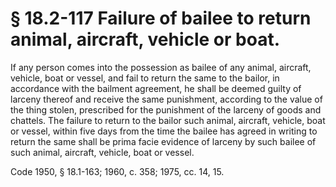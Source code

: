 # § 18.2-117 Failure of bailee to return animal, aircraft, vehicle or boat.

<p>If any person comes into the possession as bailee of any animal, aircraft, vehicle, boat or vessel, and fail to return the same to the bailor, in accordance with the bailment agreement, he shall be deemed guilty of larceny thereof and receive the same punishment, according to the value of the thing stolen, prescribed for the punishment of the larceny of goods and chattels. The failure to return to the bailor such animal, aircraft, vehicle, boat or vessel, within five days from the time the bailee has agreed in writing to return the same shall be prima facie evidence of larceny by such bailee of such animal, aircraft, vehicle, boat or vessel.</p><p>Code 1950, § 18.1-163; 1960, c. 358; 1975, cc. 14, 15.</p>